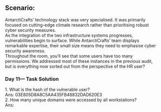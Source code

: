 <h2>Scenario:</h2>
<p>
AntarctiCrafts’ technology stack was very specialised. It was primarily focused on cutting-edge climate research rather than prioritising robust cyber security measures.
<br>
As the integration of the two infrastructure systems progresses, vulnerabilities begin to surface. While AntarctiCrafts’ team displays remarkable expertise, their small size means they need to emphasise cyber security awareness.
<br>
Throughout the room, you’ll see that some users have too many permissions. We addressed most of these instances in the previous audit, but is everything now sorted out from the perspective of the HR user?
</p>
<h3>Day 11— Task Solution </h3>
1. What is the hash of the vulnerable user?<br>
Ans: 03E805D8A8C5AA435FB48832DAD620E3
<br>
2. How many unique domains were accessed by all workstations?<br>
Ans: 
